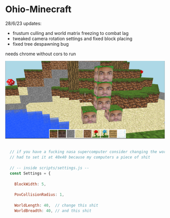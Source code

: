 # Ohio-Minecraft

28/6/23 updates:  
- frustum culling and world matrix freezing to combat lag
- tweaked camera rotation settings and fixed block placing
- fixed tree despawning bug
  
needs chrome without cors to run  
  
![BUILD SCREENSHOT](https://github.com/WAP-Industries/Ohio-Minecraft/blob/main/creeper_rule_34.png?raw=true)

```javascript

  // if you have a fucking nasa supercomputer consider changing the world dimensions
  // had to set it at 40x40 because my computers a piece of shit
  
  // -- inside scripts/settings.js --
  const Settings = {
  
    BlockWidth: 5,

    PovCollisionRadius: 1,

    WorldLength: 40,  // change this shit
    WorldBreadth: 40, // and this shit

```
